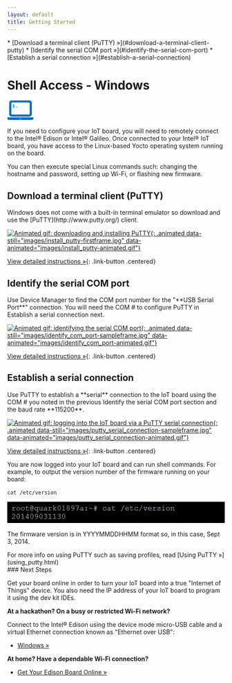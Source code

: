 ```yaml
---
layout: default
title: Getting Started
---
```


<div id="toc" markdown="1">
* [Download a terminal client (PuTTY) »](#download-a-terminal-client-putty)
* [Identify the serial COM port »](#identify-the-serial-com-port)
* [Establish a serial connection »](#establish-a-serial-connection)
</div>

# Shell Access - Windows

![computer icon with command prompt](../images/icon-computer_shell.png)

If you need to configure your IoT board, you will need to remotely connect to the Intel® Edison or Intel® Galileo. Once connected to your Intel® IoT board, you have access to the Linux-based Yocto operating system running on the board. 

You can then execute special Linux commands such: changing the hostname and password, setting up Wi-Fi, or flashing new firmware.

<!-- <div id="related-videos" class="callout video">
[Shell Access – Windows](https://software.intel.com/en-us/videos/shell-access-windows)
</div> -->

## Download a terminal client (PuTTY)

<div class="tldr" markdown="1">
Windows does not come with a built-in terminal emulator so download and use the [PuTTY](http://www.putty.org/) client. 
</div>

[![Animated gif: downloading and installing PuTTY](){: .animated data-still="images/install_putty-firstframe.jpg" data-animated="images/install_putty-animated.gif"}](details-putty.html)

[View detailed instructions »](details-putty.html){: .link-button .centered}


## Identify the serial COM port

<div class="tldr" markdown="1">
Use Device Manager to find the COM port number for the "**USB Serial Port**" connection. You will need the COM # to configure PuTTY in <span class="icon bookmark">Establish a serial connection</span> next. 
</div>

[![Animated gif: identifying the serial COM port](){: .animated data-still="images/identify_com_port-sampleframe.jpg" data-animated="images/identify_com_port-animated.gif"}](details-identify_com_port.html)

[View detailed instructions »](details-identify_com_port.html){: .link-button .centered}


## Establish a serial connection

<div class="tldr" markdown="1">
Use PuTTY to establish a **serial** connection to the IoT board using the COM # you noted in the previous <span class="icon bookmark">Identify the serial COM port</span> section and the baud rate **115200**. 
</div>

[![Animated gif: logging into the IoT board via a PuTTY serial connection](){: .animated data-still="images/putty_serial_connection-sampleframe.jpg" data-animated="images/putty_serial_connection-animated.gif"}](details-putty_serial_connection.html)

[View detailed instructions »](details-putty_serial_connection.html){: .link-button .centered}

<div class="callout done" markdown="1">
You are now logged into your IoT board and can run shell commands. For example, to output the version number of the firmware running on your board:

```
cat /etc/version
```

![example output after running cat command](../images/firmware_version_output.png)

The firmware version is in YYYYMMDDHHMM format so, in this case, Sept 3, 2014.
</div>

<div class="callout goto" markdown="1">
For more info on using PuTTY such as saving profiles, read [Using PuTTY »](using_putty.html)
</div>

<div id="next-steps" class="note" markdown="1">
### Next Steps

Get your board online in order to turn your IoT board into a true "Internet of Things" device. You also need the IP address of your IoT board to program it using the dev kit IDEs.

**At a hackathon? On a busy or restricted Wi-Fi network?**

Connect to the Intel® Edison using the device mode micro-USB cable and a virtual Ethernet connection known as "Ethernet over USB":

* [Windows »](../../connectivity/ethernet_over_usb/windows/connect.html)

**At home? Have a dependable Wi-Fi connection?**

* [Get Your Edison Board Online »](../../connectivity/wifi/connect.html)
</div>